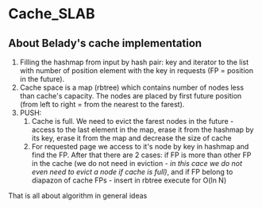 # Cache_SLAB

## About Belady's cache implementation

1) Filling the hashmap from input by hash pair: key and iterator to the list with number of position element with the key in requests (FP = position in the future).
2) Cache space is a map (rbtree) which contains number of nodes less than cache's capacity. The nodes are placed by first future position (from left to right = from the nearest to the farest).
3) PUSH: 
   1) Cache is full. We need to evict the farest nodes in the future - access to the last element in the map, erase it from the hashmap by its key, erase it from the map and decrease the size of cache
   2) For requested page we access to it's node by key in hashmap and find the FP. After that there are 2 cases: if FP is more than other FP in the cache (we do not need in eviction - *in this cace we do not even need to evict a node if cache is full)*, and if FP belong to diapazon of cache FPs - insert in rbtree execute for O(ln N)

That is all about algorithm in general ideas